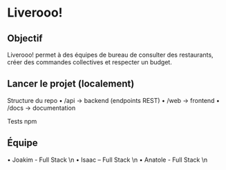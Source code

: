 # Liverooo!

## Objectif
Liverooo! permet à des équipes de bureau de consulter des restaurants, créer des commandes
collectives et respecter un budget.

## Lancer le projet (localement)

Structure du repo
• /api -> backend (endpoints REST)
• /web -> frontend
• /docs -> documentation

Tests
npm

## Équipe
• Joakim - Full Stack \n
• Isaac – Full Stack \n 
• Anatole - Full Stack \n
